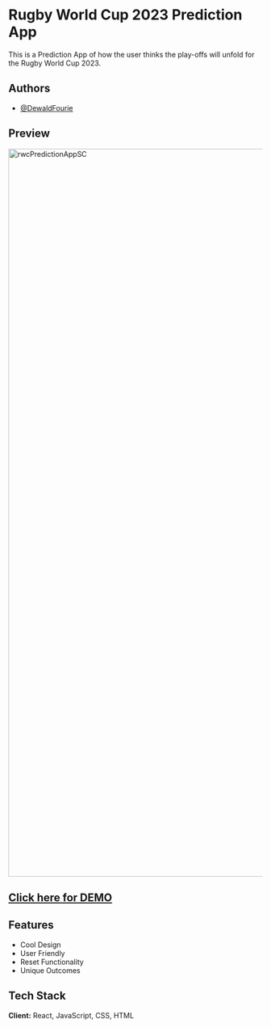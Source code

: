 # Rugby World Cup 2023 Prediction App 

This is a Prediction App of how the user thinks the play-offs will unfold for the Rugby World Cup 2023.

## Authors

- [@DewaldFourie](https://github.com/DewaldFourie)

## Preview
<img width="1440" alt="rwcPredictionAppSC" src="https://github.com/DewaldFourie/rwc-2023-predictions/assets/66355688/c731450b-2287-4c47-9f4d-d7a9a85cee21">


## [Click here for DEMO](https://rwc-2023-predictions.vercel.app/)

## Features

- Cool Design 
- User Friendly
- Reset Functionality
- Unique Outcomes 

## Tech Stack

**Client:** React, JavaScript, CSS, HTML
